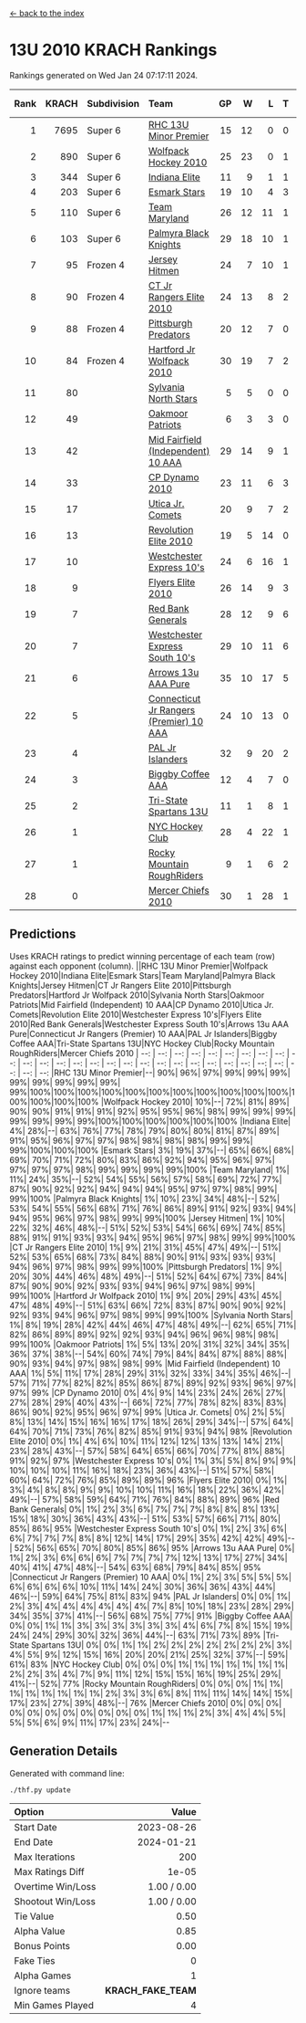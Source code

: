 [<- back to the index](readme.md)
# 13U 2010 KRACH Rankings
Rankings generated on Wed Jan 24 07:17:11 2024.

Rank|KRACH|Subdivision|Team|GP|W|L|T|OTW|OTL|SoS|Exp Wins|Win Diff
---:|---:|:---|:---|---:|---:|---:|---:|---:|---:|---:|---:|---:
1|7695|Super 6|[RHC 13U Minor Premier](https://gamesheetstats.com/seasons/3664/teams/140959/schedule)|15|12|0|0|3|0|88|15.8|-0.0
2|890|Super 6|[Wolfpack Hockey 2010](https://gamesheetstats.com/seasons/3664/teams/140960/schedule)|25|23|0|1|0|1|64|24.4|0.0
3|344|Super 6|[Indiana Elite](https://gamesheetstats.com/seasons/3664/teams/144350/schedule)|11|9|1|1|0|0|65|10.4|0.0
4|203|Super 6|[Esmark Stars](https://gamesheetstats.com/seasons/3664/teams/140972/schedule)|19|10|4|3|0|2|934|12.4|0.0
5|110|Super 6|[Team Maryland](https://gamesheetstats.com/seasons/3664/teams/140976/schedule)|26|12|11|1|2|0|698|15.4|0.0
6|103|Super 6|[Palmyra Black Knights](https://gamesheetstats.com/seasons/3664/teams/140973/schedule)|29|18|10|1|0|0|618|19.4|0.0
7|95|Frozen 4|[Jersey Hitmen](https://gamesheetstats.com/seasons/3664/teams/140961/schedule)|24|7|10|1|3|3|1095|11.4|0.0
8|90|Frozen 4|[CT Jr Rangers Elite 2010](https://gamesheetstats.com/seasons/3664/teams/140955/schedule)|24|13|8|2|1|0|423|15.9|0.0
9|88|Frozen 4|[Pittsburgh Predators](https://gamesheetstats.com/seasons/3664/teams/140974/schedule)|20|12|7|0|1|0|93|13.9|0.0
10|84|Frozen 4|[Hartford Jr Wolfpack 2010](https://gamesheetstats.com/seasons/3664/teams/140957/schedule)|30|19|7|2|0|2|585|20.9|0.0
11|80||[Sylvania North Stars](https://gamesheetstats.com/seasons/3664/teams/199817/schedule)|5|5|0|0|0|0|2|5.9|0.0
12|49||[Oakmoor Patriots](https://gamesheetstats.com/seasons/3664/teams/162748/schedule)|6|3|3|0|0|0|124|3.9|0.0
13|42||[Mid Fairfield (Independent) 10 AAA](https://gamesheetstats.com/seasons/3664/teams/140956/schedule)|29|14|9|1|3|2|100|18.4|0.0
14|33||[CP Dynamo 2010](https://gamesheetstats.com/seasons/3664/teams/140968/schedule)|23|11|6|3|1|2|77|14.4|0.0
15|17||[Utica Jr. Comets](https://gamesheetstats.com/seasons/3664/teams/140970/schedule)|20|9|7|2|2|0|24|12.9|0.0
16|13||[Revolution Elite 2010](https://gamesheetstats.com/seasons/3664/teams/140975/schedule)|19|5|14|0|0|0|522|5.9|0.0
17|10||[Westchester Express 10's](https://gamesheetstats.com/seasons/3664/teams/140967/schedule)|24|6|16|1|0|1|759|7.4|0.0
18|9||[Flyers Elite 2010](https://gamesheetstats.com/seasons/3664/teams/140963/schedule)|26|14|9|3|0|0|17|16.4|0.0
19|7||[Red Bank Generals](https://gamesheetstats.com/seasons/3664/teams/140962/schedule)|28|12|9|6|0|1|14|15.9|0.0
20|7||[Westchester Express South 10's](https://gamesheetstats.com/seasons/3664/teams/140971/schedule)|29|10|11|6|1|1|25|14.9|0.0
21|6||[Arrows 13u AAA Pure](https://gamesheetstats.com/seasons/3664/teams/140965/schedule)|35|10|17|5|1|2|75|14.4|0.0
22|5||[Connecticut Jr Rangers (Premier) 10 AAA](https://gamesheetstats.com/seasons/3664/teams/140958/schedule)|24|10|13|0|1|0|14|11.9|0.0
23|4||[PAL Jr Islanders](https://gamesheetstats.com/seasons/3664/teams/140969/schedule)|32|9|20|2|0|1|33|10.9|0.0
24|3||[Biggby Coffee AAA](https://gamesheetstats.com/seasons/3664/teams/144347/schedule)|12|4|7|0|0|1|77|4.9|0.0
25|2||[Tri-State Spartans 13U](https://gamesheetstats.com/seasons/3664/teams/144349/schedule)|11|1|8|1|1|0|55|3.4|0.0
26|1||[NYC Hockey Club](https://gamesheetstats.com/seasons/3664/teams/140966/schedule)|28|4|22|1|0|1|85|5.4|0.0
27|1||[Rocky Mountain RoughRiders](https://gamesheetstats.com/seasons/3664/teams/144348/schedule)|9|1|6|2|0|0|31|2.9|0.0
28|0||[Mercer Chiefs 2010](https://gamesheetstats.com/seasons/3664/teams/140964/schedule)|30|1|28|1|0|0|16|2.4|0.0

## Predictions
Uses KRACH ratings to predict winning percentage of each team (row) against each opponent (column).
||RHC 13U Minor Premier|Wolfpack Hockey 2010|Indiana Elite|Esmark Stars|Team Maryland|Palmyra Black Knights|Jersey Hitmen|CT Jr Rangers Elite 2010|Pittsburgh Predators|Hartford Jr Wolfpack 2010|Sylvania North Stars|Oakmoor Patriots|Mid Fairfield (Independent) 10 AAA|CP Dynamo 2010|Utica Jr. Comets|Revolution Elite 2010|Westchester Express 10's|Flyers Elite 2010|Red Bank Generals|Westchester Express South 10's|Arrows 13u AAA Pure|Connecticut Jr Rangers (Premier) 10 AAA|PAL Jr Islanders|Biggby Coffee AAA|Tri-State Spartans 13U|NYC Hockey Club|Rocky Mountain RoughRiders|Mercer Chiefs 2010
| --: | --: | --: | --: | --: | --: | --: | --: | --: | --: | --: | --: | --: | --: | --: | --: | --: | --: | --: | --: | --: | --: | --: | --: | --: | --: | --: | --: | --: 
|RHC 13U Minor Premier|--| 90%| 96%| 97%| 99%| 99%| 99%| 99%| 99%| 99%| 99%| 99%| 99%|100%|100%|100%|100%|100%|100%|100%|100%|100%|100%|100%|100%|100%|100%|100%
|Wolfpack Hockey 2010| 10%|--| 72%| 81%| 89%| 90%| 90%| 91%| 91%| 91%| 92%| 95%| 95%| 96%| 98%| 99%| 99%| 99%| 99%| 99%| 99%| 99%|100%|100%|100%|100%|100%|100%
|Indiana Elite|  4%| 28%|--| 63%| 76%| 77%| 78%| 79%| 80%| 80%| 81%| 87%| 89%| 91%| 95%| 96%| 97%| 97%| 98%| 98%| 98%| 98%| 99%| 99%| 99%|100%|100%|100%
|Esmark Stars|  3%| 19%| 37%|--| 65%| 66%| 68%| 69%| 70%| 71%| 72%| 80%| 83%| 86%| 92%| 94%| 95%| 96%| 97%| 97%| 97%| 97%| 98%| 99%| 99%| 99%| 99%|100%
|Team Maryland|  1%| 11%| 24%| 35%|--| 52%| 54%| 55%| 56%| 57%| 58%| 69%| 72%| 77%| 87%| 90%| 92%| 92%| 94%| 94%| 94%| 95%| 97%| 97%| 98%| 99%| 99%|100%
|Palmyra Black Knights|  1%| 10%| 23%| 34%| 48%|--| 52%| 53%| 54%| 55%| 56%| 68%| 71%| 76%| 86%| 89%| 91%| 92%| 93%| 94%| 94%| 95%| 96%| 97%| 98%| 99%| 99%|100%
|Jersey Hitmen|  1%| 10%| 22%| 32%| 46%| 48%|--| 51%| 52%| 53%| 54%| 66%| 69%| 74%| 85%| 88%| 91%| 91%| 93%| 93%| 94%| 95%| 96%| 97%| 98%| 99%| 99%|100%
|CT Jr Rangers Elite 2010|  1%|  9%| 21%| 31%| 45%| 47%| 49%|--| 51%| 52%| 53%| 65%| 68%| 73%| 84%| 88%| 90%| 91%| 93%| 93%| 93%| 94%| 96%| 97%| 98%| 99%| 99%|100%
|Pittsburgh Predators|  1%|  9%| 20%| 30%| 44%| 46%| 48%| 49%|--| 51%| 52%| 64%| 67%| 73%| 84%| 87%| 90%| 90%| 92%| 93%| 93%| 94%| 96%| 97%| 98%| 99%| 99%|100%
|Hartford Jr Wolfpack 2010|  1%|  9%| 20%| 29%| 43%| 45%| 47%| 48%| 49%|--| 51%| 63%| 66%| 72%| 83%| 87%| 90%| 90%| 92%| 92%| 93%| 94%| 96%| 97%| 98%| 99%| 99%|100%
|Sylvania North Stars|  1%|  8%| 19%| 28%| 42%| 44%| 46%| 47%| 48%| 49%|--| 62%| 65%| 71%| 82%| 86%| 89%| 89%| 92%| 92%| 93%| 94%| 96%| 96%| 98%| 98%| 99%|100%
|Oakmoor Patriots|  1%|  5%| 13%| 20%| 31%| 32%| 34%| 35%| 36%| 37%| 38%|--| 54%| 60%| 74%| 79%| 84%| 84%| 87%| 88%| 88%| 90%| 93%| 94%| 97%| 98%| 98%| 99%
|Mid Fairfield (Independent) 10 AAA|  1%|  5%| 11%| 17%| 28%| 29%| 31%| 32%| 33%| 34%| 35%| 46%|--| 57%| 71%| 77%| 82%| 82%| 85%| 86%| 87%| 89%| 92%| 93%| 96%| 97%| 97%| 99%
|CP Dynamo 2010|  0%|  4%|  9%| 14%| 23%| 24%| 26%| 27%| 27%| 28%| 29%| 40%| 43%|--| 66%| 72%| 77%| 78%| 82%| 83%| 83%| 86%| 90%| 92%| 95%| 96%| 97%| 99%
|Utica Jr. Comets|  0%|  2%|  5%|  8%| 13%| 14%| 15%| 16%| 16%| 17%| 18%| 26%| 29%| 34%|--| 57%| 64%| 64%| 70%| 71%| 73%| 76%| 82%| 85%| 91%| 93%| 94%| 98%
|Revolution Elite 2010|  0%|  1%|  4%|  6%| 10%| 11%| 12%| 12%| 13%| 13%| 14%| 21%| 23%| 28%| 43%|--| 57%| 58%| 64%| 65%| 66%| 70%| 77%| 81%| 88%| 91%| 92%| 97%
|Westchester Express 10's|  0%|  1%|  3%|  5%|  8%|  9%|  9%| 10%| 10%| 10%| 11%| 16%| 18%| 23%| 36%| 43%|--| 51%| 57%| 58%| 60%| 64%| 72%| 76%| 85%| 89%| 89%| 96%
|Flyers Elite 2010|  0%|  1%|  3%|  4%|  8%|  8%|  9%|  9%| 10%| 10%| 11%| 16%| 18%| 22%| 36%| 42%| 49%|--| 57%| 58%| 59%| 64%| 71%| 76%| 84%| 88%| 89%| 96%
|Red Bank Generals|  0%|  1%|  2%|  3%|  6%|  7%|  7%|  7%|  8%|  8%|  8%| 13%| 15%| 18%| 30%| 36%| 43%| 43%|--| 51%| 53%| 57%| 66%| 71%| 80%| 85%| 86%| 95%
|Westchester Express South 10's|  0%|  1%|  2%|  3%|  6%|  6%|  7%|  7%|  7%|  8%|  8%| 12%| 14%| 17%| 29%| 35%| 42%| 42%| 49%|--| 52%| 56%| 65%| 70%| 80%| 85%| 86%| 95%
|Arrows 13u AAA Pure|  0%|  1%|  2%|  3%|  6%|  6%|  6%|  7%|  7%|  7%|  7%| 12%| 13%| 17%| 27%| 34%| 40%| 41%| 47%| 48%|--| 54%| 63%| 68%| 79%| 84%| 85%| 95%
|Connecticut Jr Rangers (Premier) 10 AAA|  0%|  1%|  2%|  3%|  5%|  5%|  5%|  6%|  6%|  6%|  6%| 10%| 11%| 14%| 24%| 30%| 36%| 36%| 43%| 44%| 46%|--| 59%| 64%| 75%| 81%| 83%| 94%
|PAL Jr Islanders|  0%|  0%|  1%|  2%|  3%|  4%|  4%|  4%|  4%|  4%|  4%|  7%|  8%| 10%| 18%| 23%| 28%| 29%| 34%| 35%| 37%| 41%|--| 56%| 68%| 75%| 77%| 91%
|Biggby Coffee AAA|  0%|  0%|  1%|  1%|  3%|  3%|  3%|  3%|  3%|  3%|  4%|  6%|  7%|  8%| 15%| 19%| 24%| 24%| 29%| 30%| 32%| 36%| 44%|--| 63%| 71%| 73%| 89%
|Tri-State Spartans 13U|  0%|  0%|  1%|  1%|  2%|  2%|  2%|  2%|  2%|  2%|  2%|  3%|  4%|  5%|  9%| 12%| 15%| 16%| 20%| 20%| 21%| 25%| 32%| 37%|--| 59%| 61%| 83%
|NYC Hockey Club|  0%|  0%|  0%|  1%|  1%|  1%|  1%|  1%|  1%|  1%|  2%|  2%|  3%|  4%|  7%|  9%| 11%| 12%| 15%| 15%| 16%| 19%| 25%| 29%| 41%|--| 52%| 77%
|Rocky Mountain RoughRiders|  0%|  0%|  0%|  1%|  1%|  1%|  1%|  1%|  1%|  1%|  1%|  2%|  3%|  3%|  6%|  8%| 11%| 11%| 14%| 14%| 15%| 17%| 23%| 27%| 39%| 48%|--| 76%
|Mercer Chiefs 2010|  0%|  0%|  0%|  0%|  0%|  0%|  0%|  0%|  0%|  0%|  0%|  1%|  1%|  1%|  2%|  3%|  4%|  4%|  5%|  5%|  5%|  6%|  9%| 11%| 17%| 23%| 24%|--

## Generation Details

Generated with command line:
```
./thf.py update
```

| Option | Value |
| :----- | ----: |
| Start Date | 2023-08-26 |
| End Date | 2024-01-21 |
| Max Iterations | 200 |
| Max Ratings Diff | 1e-05 |
| Overtime Win/Loss | 1.00 / 0.00 |
| Shootout Win/Loss | 1.00 / 0.00 |
| Tie Value | 0.50 |
| Alpha Value | 0.85 |
| Bonus Points | 0.00 |
| Fake Ties | 0 |
| Alpha Games | 1 |
| Ignore teams | __KRACH_FAKE_TEAM__ |
| Min Games Played | 4 |

